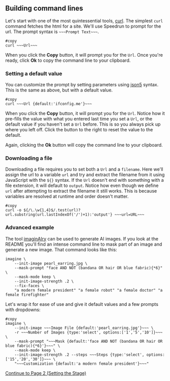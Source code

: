 ## Building command lines

Let's start with one of the most quintessential tools, [curl](https://github.com/curl/curl). The simplest `curl` command fetches the html for a site.  We'll use Speedrun to prompt for the url.  The prompt syntax is `~~~Prompt Text~~~`.  


```
#copy
curl ~~~Url~~~
```


When you click the **Copy** button, it will prompt you for the `Url`.  Once you're ready, click **Ok** to copy the command line to your clipboard.


### Setting a default value

You can customize the prompt by setting parameters using [json5](https://json5.org/) syntax.  This is the same as above, but with a default value.


```
#copy
curl ~~~Url {default:'ifconfig.me'}~~~
```


When you click the **Copy** button, it will prompt you for the `Url`. Notice how it pre-fills the value with what you entered last time you set a `Url`, or the default value if you haven't set a `Url` before.  This is so you always pick up where you left off.  Click the button to the right to reset the value to the default.

Again, clicking the **Ok** button will copy the command line to your clipboard.

### Downloading a file

Downloading a file requires you to set both a `Url` and a `filename`.  Here we'll assign the url to a variable `url` and try and extract the filename from it using JavaScript with the `${}` syntax.  If the `Url` doesn't end with something with a file extension, it will default to `output`.  Notice how even though we define `url` after attempting to extract the filename it still works.  This is because variables are resolved at runtime and order doesn't matter.


```
#copy
curl -o ${/\.\w{1,4}$/.test(url)?url.substring(url.lastIndexOf('/')+1):'output'} ~~~url=URL~~~
```


### Advanced example

The tool [imaginAIry](https://github.com/brycedrennan/imaginAIry) can be used to generate AI images.  If you look at the README you'll find an intense command line to mask part of an image and generate a new image.  That command looks like this:

```
imagine \
    --init-image pearl_earring.jpg \
    --mask-prompt "face AND NOT (bandana OR hair OR blue fabric){*6}" \
    --mask-mode keep \
    --init-image-strength .2 \
    --fix-faces \
    "a modern female president" "a female robot" "a female doctor" "a female firefighter"
```

Let's wrap it for ease of use and give it default values and a few prompts with dropdowns:

```
#copy
imagine \
    --init-image ~~~Image File {default:'pearl_earring.jpg'}~~~ \
    -r ~~~Number of Images {type:'select', options:['1','5','10']}~~~ \
    --mask-prompt "~~~Mask {default:'face AND NOT (bandana OR hair OR blue fabric){*6}'}~~~" \
    --mask-mode keep \
    --init-image-strength .2 --steps ~~~Steps {type:'select', options:['15','20','30']}~~~ \
    "~~~Customization {default:'a modern female president'}~~~"
```

[Continue to Page 2 (Setting the Stage)](a-better-README-2.md)
